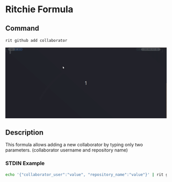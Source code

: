 # Ritchie Formula

## Command

```bash
rit github add collaborator
```
![Example](./src/docs/github.gif)

## Description

This formula allows adding a new collaborator by typing only two parameters. 
(collaborator username and repository name)

### STDIN Example

```bash
echo '{"collaborator_user":"value", "repository_name":"value"}' | rit github add collaborator --stdin
``` 